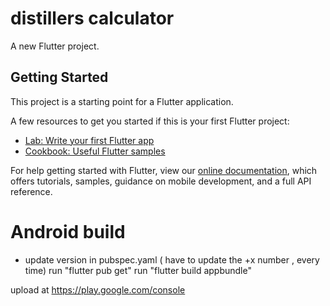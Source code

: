 # distillers calculator

A new Flutter project.

## Getting Started

This project is a starting point for a Flutter application.

A few resources to get you started if this is your first Flutter project:

- [Lab: Write your first Flutter app](https://flutter.dev/docs/get-started/codelab)
- [Cookbook: Useful Flutter samples](https://flutter.dev/docs/cookbook)

For help getting started with Flutter, view our
[online documentation](https://flutter.dev/docs), which offers tutorials,
samples, guidance on mobile development, and a full API reference.

# Android build
- update version in pubspec.yaml ( have to update the +x number , every time)
run "flutter pub get" 
run "flutter build appbundle"

upload at https://play.google.com/console
